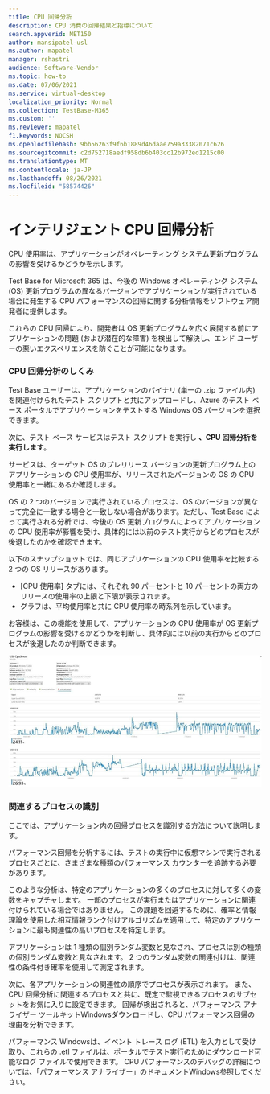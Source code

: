 ```yaml
---
title: CPU 回帰分析
description: CPU 消費の回帰結果と指標について
search.appverid: MET150
author: mansipatel-usl
ms.author: mapatel
manager: rshastri
audience: Software-Vendor
ms.topic: how-to
ms.date: 07/06/2021
ms.service: virtual-desktop
localization_priority: Normal
ms.collection: TestBase-M365
ms.custom: ''
ms.reviewer: mapatel
f1.keywords: NOCSH
ms.openlocfilehash: 9bb56263f9f6b1889d46daae759a33382071c626
ms.sourcegitcommit: c2d752718aedf958db6b403cc12b972ed1215c00
ms.translationtype: MT
ms.contentlocale: ja-JP
ms.lasthandoff: 08/26/2021
ms.locfileid: "58574426"
---
```

# <a name="intelligent-cpu-regression-analysis"></a>インテリジェント CPU 回帰分析

CPU 使用率は、アプリケーションがオペレーティング システム更新プログラムの影響を受けるかどうかを示します。 

Test Base for Microsoft 365 は、今後の Windows オペレーティング システム (OS) 更新プログラムの異なるバージョンでアプリケーションが実行されている場合に発生する CPU パフォーマンスの回帰に関する分析情報をソフトウェア開発者に提供します。 

これらの CPU 回帰により、開発者は OS 更新プログラムを広く展開する前にアプリケーションの問題 (および潜在的な障害) を検出して解決し、エンド ユーザーの悪いエクスペリエンスを防ぐことが可能になります。


### <a name="how-cpu-regression-analysis-works"></a>CPU 回帰分析のしくみ ###

Test Base ユーザーは、アプリケーションのバイナリ (単一の .zip ファイル内) を関連付けられたテスト スクリプトと共にアップロードし、Azure のテスト ベース ポータルでアプリケーションをテストする Windows OS バージョンを選択できます。 

次に、テスト ベース サービスはテスト スクリプトを実行し **、CPU 回帰分析を実行します**。 

サービスは、ターゲット OS のプレリリース バージョンの更新プログラム上のアプリケーションの CPU 使用率が、リリースされたバージョンの OS の CPU 使用率と一緒にあるか確認します。 

OS の 2 つのバージョンで実行されているプロセスは、OS のバージョンが異なって完全に一致する場合と一致しない場合があります。ただし、Test Base によって実行される分析では、今後の OS 更新プログラムによってアプリケーションの CPU 使用率が影響を受け、具体的には以前のテスト実行からどのプロセスが後退したのかを確認できます。

以下のスナップショットでは、同じアプリケーションの CPU 使用率を比較する 2 つの OS リリースがあります。 
-   [CPU 使用率] タブには、それぞれ 90 パーセントと 10 パーセントの両方のリリースの使用率の上限と下限が表示されます。 
-   グラフは、平均使用率と共に CPU 使用率の時系列を示しています。 

お客様は、この機能を使用して、アプリケーションの CPU 使用率が OS 更新プログラムの影響を受けるかどうかを判断し、具体的には以前の実行からどのプロセスが後退したのか判断できます。


![CPU 回帰分析。](Media/cpu-regression-analysis.jpg)

### <a name="relevant-process-identification"></a>関連するプロセスの識別 ###

ここでは、アプリケーション内の回帰プロセスを識別する方法について説明します。 

パフォーマンス回帰を分析するには、テストの実行中に仮想マシンで実行されるプロセスごとに、さまざまな種類のパフォーマンス カウンターを追跡する必要があります。 

このような分析は、特定のアプリケーションの多くのプロセスに対して多くの変数をキャプチャします。 一部のプロセスが実行またはアプリケーションに関連付けられている場合ではありません。 この課題を回避するために、確率と情報理論を使用した相互情報ランク付けアルゴリズムを適用して、特定のアプリケーションに最も関連性の高いプロセスを特定します。 

アプリケーションは 1 種類の個別ランダム変数と見なされ、プロセスは別の種類の個別ランダム変数と見なされます。 2 つのランダム変数の関連付けは、関連性の条件付き確率を使用して測定されます。 

次に、各アプリケーションの関連性の順序でプロセスが表示されます。 また、CPU 回帰分析に関連するプロセスと共に、既定で監視できるプロセスのサブセットをお気に入りに設定できます。 回帰が検出されると、パフォーマンス アナライザー ツールキットWindowsダウンロードし、CPU パフォーマンス回帰の理由を分析できます。 

パフォーマンス Windowsは、イベント トレース ログ (ETL) を入力として受け取り、これらの .etl ファイルは、ポータルでテスト実行のためにダウンロード可能なログ ファイルで使用できます。 CPU パフォーマンスのデバッグの詳細については、「パフォーマンス アナライザー」のドキュメントWindows参照してください。

